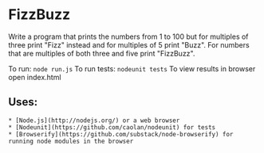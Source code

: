 # FizzBuzz
Write a program that prints the numbers from 1 to 100 but for multiples of three print "Fizz" instead and for multiples of 5 print "Buzz". For numbers that are multiples of both three and five print "FizzBuzz".

To run: `node run.js`
To run tests: `nodeunit tests`
To view results in browser open index.html

## Uses:
    * [Node.js](http://nodejs.org/) or a web browser
    * [Nodeunit](https://github.com/caolan/nodeunit) for tests
    * [Browserify](https://github.com/substack/node-browserify) for running node modules in the browser
